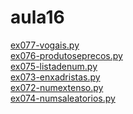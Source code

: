 # aula16 
<a href='https://gabrielryanft.github.io/learning/cursoemvideo/python/exerciciospython/aula16/ex077-vogais.py/' target='_blank' rel='next'>ex077-vogais.py</a><br/>
<a href='https://gabrielryanft.github.io/learning/cursoemvideo/python/exerciciospython/aula16/ex076-produtoseprecos.py/' target='_blank' rel='next'>ex076-produtoseprecos.py</a><br/>
<a href='https://gabrielryanft.github.io/learning/cursoemvideo/python/exerciciospython/aula16/ex075-listadenum.py/' target='_blank' rel='next'>ex075-listadenum.py</a><br/>
<a href='https://gabrielryanft.github.io/learning/cursoemvideo/python/exerciciospython/aula16/ex073-enxadristas.py/' target='_blank' rel='next'>ex073-enxadristas.py</a><br/>
<a href='https://gabrielryanft.github.io/learning/cursoemvideo/python/exerciciospython/aula16/ex072-numextenso.py/' target='_blank' rel='next'>ex072-numextenso.py</a><br/>
<a href='https://gabrielryanft.github.io/learning/cursoemvideo/python/exerciciospython/aula16/ex074-numsaleatorios.py/' target='_blank' rel='next'>ex074-numsaleatorios.py</a><br/>

